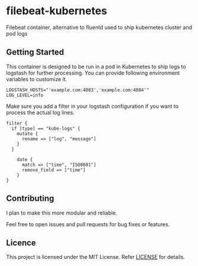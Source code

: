 # filebeat-kubernetes
Filebeat container, alternative to fluentd used to ship kubernetes cluster and pod logs

## Getting Started
This container is designed to be run in a pod in Kubernetes to ship logs to logstash for further processing.
You can provide following environment variables to customize it.

```
LOGSTASH_HOSTS="'example.com:4083','example.com:4084'"
LOG_LEVEL=info
```

Make sure you add a filter in your logstash configuration if you want to process the actual log lines.

```
filter {
  if [type] == "kube-logs" {
    mutate {
      rename => ["log", "message"]
    }
  }

    date {
      match => ["time", "ISO8601"]
      remove_field => ["time"]
    }
}
```

## Contributing
I plan to make this more modular and reliable.

Feel free to open issues and pull requests for bug fixes or features.

## Licence

This project is licensed under the MIT License. Refer [LICENSE](https://github.com/ApsOps/filebeat-kubernetes/blob/master/LICENSE) for details.

